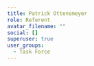 ```yaml
---
title: Patrick Ottensmeyer
role: Referent
avatar_filename: ""
social: []
superuser: true
user_groups:
  - Task Force
---
```

